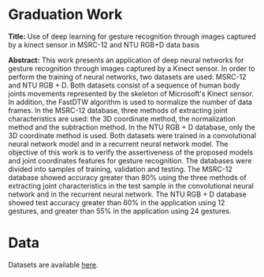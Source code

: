 # Graduation Work
**Title:** Use of deep learning for gesture recognition through images captured by a kinect sensor in MSRC-12 and NTU RGB+D data basis 

**Abstract:** This work presents an application of deep neural networks for gesture recognition through images captured by a Kinect sensor. In order to perform the training of neural networks, two datasets are used: MSRC-12 and NTU RGB + D. Both datasets consist of a sequence of human body joints movements represented by the skeleton of Microsoft's Kinect sensor. In addition, the FastDTW algorithm is used to normalize the number of data frames. In the MSRC-12 database, three methods of extracting joint characteristics are used: the 3D coordinate method, the normalization method and the subtraction method. In the NTU RGB + D database, only the 3D coordinate method is used. Both datasets were trained in a convolutional neural network model and in a recurrent neural network model. The objective of this work is to verify the assertiveness of the proposed models and joint coordinates features for gesture recognition. The databases were divided into samples of training, validation and testing. The MSRC-12 database showed accuracy greater than 80% using the three methods of extracting joint characteristics in the test sample in the convolutional neural network and in the recurrent neural network. The NTU RGB + D database showed test accuracy greater than 60% in the application using 12 gestures, and greater than 55% in the application using 24 gestures.

# Data
Datasets are available [here](https://drive.google.com/drive/folders/19wRvK5Zq7aI9SG-zGZlwbj6ta1db1s7U?usp=sharing).
